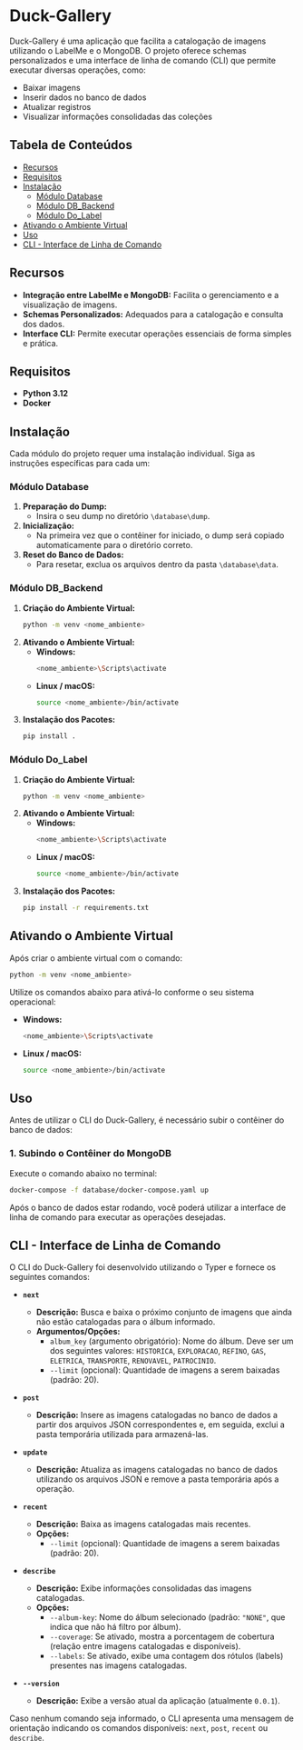 # Duck-Gallery

Duck-Gallery é uma aplicação que facilita a catalogação de imagens utilizando o LabelMe e o MongoDB. O projeto oferece schemas personalizados e uma interface de linha de comando (CLI) que permite executar diversas operações, como:

- Baixar imagens
- Inserir dados no banco de dados
- Atualizar registros
- Visualizar informações consolidadas das coleções

## Tabela de Conteúdos

- [Recursos](#recursos)
- [Requisitos](#requisitos)
- [Instalação](#instalação)
  - [Módulo Database](#módulo-database)
  - [Módulo DB_Backend](#módulo-db_backend)
  - [Módulo Do_Label](#módulo-do_label)
- [Ativando o Ambiente Virtual](#ativando-o-ambiente-virtual)
- [Uso](#uso)
- [CLI - Interface de Linha de Comando](#cli---interface-de-linha-de-comando)

## Recursos

- **Integração entre LabelMe e MongoDB:** Facilita o gerenciamento e a visualização de imagens.
- **Schemas Personalizados:** Adequados para a catalogação e consulta dos dados.
- **Interface CLI:** Permite executar operações essenciais de forma simples e prática.

## Requisitos

- **Python 3.12**
- **Docker**

## Instalação

Cada módulo do projeto requer uma instalação individual. Siga as instruções específicas para cada um:

### Módulo Database

1. **Preparação do Dump:**
   - Insira o seu dump no diretório `\database\dump`.
2. **Inicialização:**
   - Na primeira vez que o contêiner for iniciado, o dump será copiado automaticamente para o diretório correto.
3. **Reset do Banco de Dados:**
   - Para resetar, exclua os arquivos dentro da pasta `\database\data`.

### Módulo DB_Backend

1. **Criação do Ambiente Virtual:**
   ```bash
   python -m venv <nome_ambiente>
   ```
2. **Ativando o Ambiente Virtual:**
   - **Windows:**
     ```bash
     <nome_ambiente>\Scripts\activate
     ```
   - **Linux / macOS:**
     ```bash
     source <nome_ambiente>/bin/activate
     ```
3. **Instalação dos Pacotes:**
   ```bash
   pip install .
   ```

### Módulo Do_Label

1. **Criação do Ambiente Virtual:**
   ```bash
   python -m venv <nome_ambiente>
   ```
2. **Ativando o Ambiente Virtual:**
   - **Windows:**
     ```bash
     <nome_ambiente>\Scripts\activate
     ```
   - **Linux / macOS:**
     ```bash
     source <nome_ambiente>/bin/activate
     ```
3. **Instalação dos Pacotes:**
   ```bash
   pip install -r requirements.txt
   ```

## Ativando o Ambiente Virtual

Após criar o ambiente virtual com o comando:

```bash
python -m venv <nome_ambiente>
```

Utilize os comandos abaixo para ativá-lo conforme o seu sistema operacional:

- **Windows:**
  ```bash
  <nome_ambiente>\Scripts\activate
  ```
- **Linux / macOS:**
  ```bash
  source <nome_ambiente>/bin/activate
  ```

## Uso

Antes de utilizar o CLI do Duck-Gallery, é necessário subir o contêiner do banco de dados:

### 1. Subindo o Contêiner do MongoDB
Execute o comando abaixo no terminal:

```bash
docker-compose -f database/docker-compose.yaml up
```

Após o banco de dados estar rodando, você poderá utilizar a interface de linha de comando para executar as operações desejadas.

## CLI - Interface de Linha de Comando

O CLI do Duck-Gallery foi desenvolvido utilizando o Typer e fornece os seguintes comandos:

- **`next`**
  - **Descrição:** Busca e baixa o próximo conjunto de imagens que ainda não estão catalogadas para o álbum informado.
  - **Argumentos/Opções:**
    - `album_key` (argumento obrigatório): Nome do álbum. Deve ser um dos seguintes valores: `HISTORICA`, `EXPLORACAO`, `REFINO`, `GAS`, `ELETRICA`, `TRANSPORTE`, `RENOVAVEL`, `PATROCINIO`.
    - `--limit` (opcional): Quantidade de imagens a serem baixadas (padrão: 20).

- **`post`**
  - **Descrição:** Insere as imagens catalogadas no banco de dados a partir dos arquivos JSON correspondentes e, em seguida, exclui a pasta temporária utilizada para armazená-las.

- **`update`**
  - **Descrição:** Atualiza as imagens catalogadas no banco de dados utilizando os arquivos JSON e remove a pasta temporária após a operação.

- **`recent`**
  - **Descrição:** Baixa as imagens catalogadas mais recentes.
  - **Opções:**
    - `--limit` (opcional): Quantidade de imagens a serem baixadas (padrão: 20).

- **`describe`**
  - **Descrição:** Exibe informações consolidadas das imagens catalogadas.
  - **Opções:**
    - `--album-key`: Nome do álbum selecionado (padrão: `"NONE"`, que indica que não há filtro por álbum).
    - `--coverage`: Se ativado, mostra a porcentagem de cobertura (relação entre imagens catalogadas e disponíveis).
    - `--labels`: Se ativado, exibe uma contagem dos rótulos (labels) presentes nas imagens catalogadas.

- **`--version`**
  - **Descrição:** Exibe a versão atual da aplicação (atualmente `0.0.1`).

Caso nenhum comando seja informado, o CLI apresenta uma mensagem de orientação indicando os comandos disponíveis: `next`, `post`, `recent` ou `describe`.


